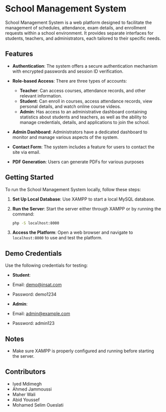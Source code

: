 School Management System
========================

School Management System is a web platform designed to facilitate the management of schedules, attendance, exam details, and enrollment requests within a school environment. It provides separate interfaces for students, teachers, and administrators, each tailored to their specific needs.

Features
--------

- **Authentication**: The system offers a secure authentication mechanism with encrypted passwords and session ID verification.

- **Role-based Access**: There are three types of accounts:
    - **Teacher**: Can access courses, attendance records, and other relevant information.
    - **Student**: Can enroll in courses, access attendance records, view personal details, and watch online course videos.
    - **Admin**: Has access to an administrative dashboard containing statistics about students and teachers, as well as the ability to manage credentials, details, and applications to join the school.

- **Admin Dashboard**: Administrators have a dedicated dashboard to monitor and manage various aspects of the system.

- **Contact Form**: The system includes a feature for users to contact the site via email.

- **PDF Generation**: Users can generate PDFs for various purposes

Getting Started
---------------

To run the School Management System locally, follow these steps:

1. **Set Up Local Database**: Use XAMPP to start a local MySQL database.

2. **Run the Server**: Start the server either through XAMPP or by running the command: 
    ```bash
    php -S localhost:8000
    ```

3. **Access the Platform**: Open a web browser and navigate to `localhost:8000` to use and test the platform.

Demo Credentials
----------------

Use the following credentials for testing:

- **Student**:
- Email: demo@insat.com
- Password: demo1234

- **Admin**:
- Email: admin@example.com
- Password: admin123

Notes
-----

- Make sure XAMPP is properly configured and running before starting the server.

Contributors
------------

- Iyed Mdimegh
- Ahmed Jammoussi
- Maher Wali
- Abid Youssef
- Mohamed Selim Oueslati